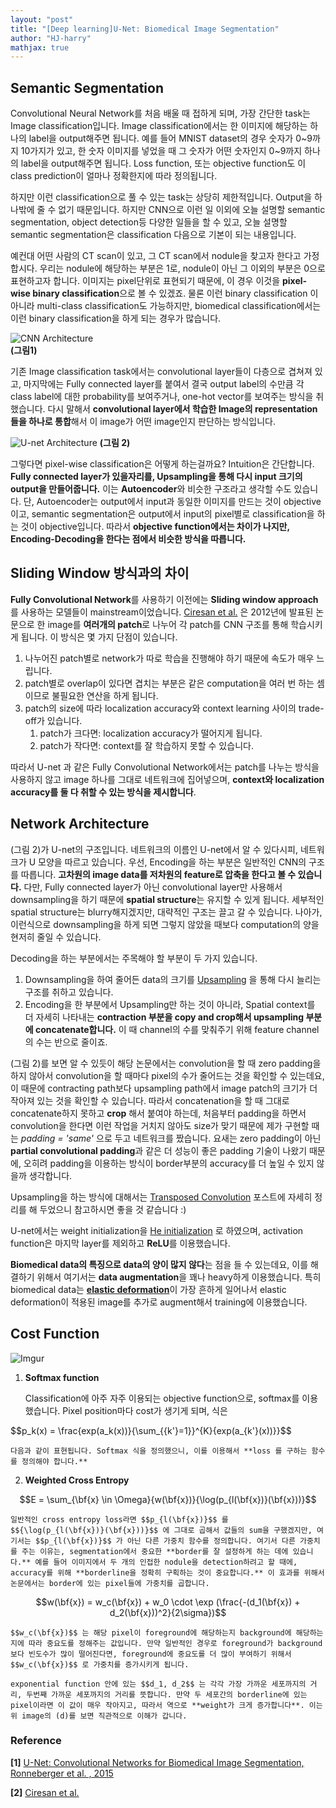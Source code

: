 ```yaml
---
layout: "post"
title: "[Deep learning]U-Net: Biomedical Image Segmentation"
author: "HJ-harry"
mathjax: true
---
```


## Semantic Segmentation  


Convolutional Neural Network를 처음 배울 때 접하게 되며, 가장 간단한 task는 Image classification입니다. Image classification에서는 한 이미지에 해당하는 하나의 label을 output해주면 됩니다. 예를 들어 MNIST dataset의 경우 숫자가 0~9까지 10가지가 있고, 한 숫자 이미지를 넣었을 때 그 숫자가 어떤 숫자인지 0~9까지 하나의 label을 output해주면 됩니다. Loss function, 또는 objective function도 이 class prediction이 얼마나 정확한지에 따라 정의됩니다.  

하지만 이런 classification으로 풀 수 있는 task는 상당히 제한적입니다. Output을 하나밖에 줄 수 없기 때문입니다. 하지만 CNN으로 이런 일 이외에 오늘 설명할 semantic segmentation, object detection등 다양한 일들을 할 수 있고, 오늘 설명할 semantic segmentation은 classification 다음으로 기본이 되는 내용입니다.  

예컨대 어떤 사람의 CT scan이 있고, 그 CT scan에서 nodule을 찾고자 한다고 가정합시다. 우리는 nodule에 해당하는 부분은 1로, nodule이 아닌 그 이외의 부분은 0으로 표현하고자 합니다. 이미지는 pixel단위로 표현되기 때문에, 이 경우 이것을 **pixel-wise binary classification**으로 볼 수 있겠죠. 물론 이런 binary classification 이 아니라 multi-class classification도 가능하지만, biomedical classification에서는 이런 binary classification을 하게 되는 경우가 많습니다.  



![CNN Architecture](https://cdn-images-1.medium.com/max/2000/1*vkQ0hXDaQv57sALXAJquxA.jpeg)  
**(그림1)**


기존 Image classification task에서는 convolutional layer들이 다층으로 겹쳐져 있고, 마지막에는 Fully connected layer를 붙여서 결국 output label의 수만큼 각 class label에 대한 probability를 보여주거나, one-hot vector를 보여주는 방식을 취했습니다. 다시 말해서 **convolutional layer에서 학습한 Image의 representation들을 하나로 통합**해서 이 image가 어떤 image인지 판단하는 방식입니다.  

![U-net Architecture](http://blog.qure.ai/assets/images/segmentation-review/unet.png)
**(그림 2)**

그렇다면 pixel-wise classification은 어떻게 하는걸까요? Intuition은 간단합니다. **Fully connected layer가 있을자리를, Upsampling을 통해 다시 input 크기의 output을 만들어줍니다.** 이는 **Autoencoder**와 비슷한 구조라고 생각할 수도 있습니다. 단, Autoencoder는 output에서 input과 동일한 이미지를 만드는 것이 objective이고, semantic segmentation은 output에서 input의 pixel별로 classification을 하는 것이 objective입니다. 따라서 **objective function에서는 차이가 나지만, Encoding-Decoding을 한다는 점에서 비슷한 방식을 따릅니다.**



## Sliding Window 방식과의 차이

**Fully Convolutional Network**를 사용하기 이전에는 **Sliding window approach**를 사용하는 모델들이 mainstream이었습니다. [Ciresan et al.](http://people.idsia.ch/~juergen/nips2012.pdf) 은 2012년에 발표된 논문으로 한 image를 **여러개의 patch**로 나누어 각 patch를 CNN 구조를 통해 학습시키게 됩니다. 이 방식은 몇 가지 단점이 있습니다.  

1. 나누어진 patch별로 network가 따로 학습을 진행해야 하기 때문에 속도가 매우 느립니다.
2. patch별로 overlap이 있다면 겹치는 부분은 같은 computation을 여러 번 하는 셈이므로 불필요한 연산을 하게 됩니다.
3. patch의 size에 따라 localization accuracy와 context learning 사이의 trade-off가 있습니다.
    1) patch가 크다면: localization accuracy가 떨어지게 됩니다.
    2) patch가 작다면: context를 잘 학습하지 못할 수 있습니다.

따라서 U-net 과 같은 Fully Convolutional Network에서는 patch를 나누는 방식을 사용하지 않고 image 하나를 그대로 네트워크에 집어넣으며, **context와 localization accuracy를 둘 다 취할 수 있는 방식을 제시합니다**.



## Network Architecture



(그림 2)가 U-net의 구조입니다. 네트워크의 이름인 U-net에서 알 수 있다시피, 네트워크가 U 모양을 따르고 있습니다. 우선, Encoding을 하는 부분은 일반적인 CNN의 구조를 따릅니다. **고차원의 image data를 저차원의 feature로 압축을 한다고 볼 수 있습니다.** 다만, Fully connected layer가 아닌 convolutional layer만 사용해서 downsampling을 하기 때문에 **spatial structure**는 유지할 수 있게 됩니다. 세부적인 spatial structure는 blurry해지겠지만, 대략적인 구조는 끌고 갈 수 있습니다. 나아가, 이런식으로 downsampling을 하게 되면 그렇지 않았을 때보다 computation의 양을 현저히 줄일 수 있습니다.    

Decoding을 하는 부분에서는 주목해야 할 부분이 두 가지 있습니다.  
1. Downsampling을 하여 줄어든 data의 크기를 [Upsampling](https://hj-harry.github.io/HJ-blog/2019/01/23/Transposed-Convolution.html) 을 통해 다시 늘리는 구조를 취하고 있습니다.
2. Encoding을 한 부분에서 Upsampling만 하는 것이 아니라, Spatial context를 더 자세히 나타내는 **contraction 부분을 copy and crop해서 upsampling 부분에 concatenate합니다.** 이 때 channel의 수를 맞춰주기 위해 feature channel의 수는 반으로 줄이죠.

(그림 2)를 보면 알 수 있듯이 해당 논문에서는 convolution을 할 때 zero padding을 하지 않아서 convolution을 할 때마다 pixel의 수가 줄어드는 것을 확인할 수 있는데요, 이 때문에 contracting path보다 upsampling path에서 image patch의 크기가 더 작아져 있는 것을 확인할 수 있습니다. 따라서 concatenation을 할 때 그대로 concatenate하지 못하고 **crop** 해서 붙여야 하는데, 처음부터 padding을 하면서 convolution을 한다면 이런 작업을 거치지 않아도 size가 맞기 때문에 제가 구현할 때는 *padding = 'same'* 으로 두고 네트워크를 짰습니다. 요새는 zero padding이 아닌 **partial convolutional padding**과 같은 더 성능이 좋은 padding 기술이 나왔기 때문에, 오히려 padding을 이용하는 방식이 border부분의 accuracy를 더 높일 수 있지 않을까 생각합니다.  

Upsampling을 하는 방식에 대해서는 [Transposed Convolution](https://hj-harry.github.io/HJ-blog/2019/01/23/Transposed-Convolution.html) 포스트에 자세히 정리를 해 두었으니 참고하시면 좋을 것 같습니다 :)  

U-net에서는 weight initialization을 [He initialization](https://arxiv.org/abs/1502.01852) 로 하였으며, activation function은 마지막 layer를 제외하고 **ReLU**를 이용했습니다.  

**Biomedical data의 특징으로 data의 양이 많지 않다**는 점을 들 수 있는데요, 이를 해결하기 위해서 여기서는 **data augmentation**을 꽤나 heavy하게 이용했습니다. 특히 biomedical data는 [**elastic deformation**](https://hj-harry.github.io/HJ-blog/2019/01/30/Elastic-distortion.html)이 가장 흔하게 일어나서 elastic deformation이 적용된 image를 추가로 augment해서 training에 이용했습니다.  

## Cost Function

![Imgur](https://i.imgur.com/b1O2z5i.png)

1) **Softmax function**

    Classification에 아주 자주 이용되는 objective function으로, softmax를 이용했습니다. Pixel position마다 cost가 생기게 되며, 식은

$$p_k(x) = \frac{exp(a_k(x))}{\sum_{{k'}=1}}^{K}{exp(a_{k'}(x))}}$$

    다음과 같이 표현됩니다. Softmax 식을 정의했으니, 이를 이용해서 **loss 를 구하는 함수를 정의해야 합니다.**

2) **Weighted Cross Entropy**

$$E = \sum_{\bf{x} \in \Omega}{w(\bf{x})}{\log(p_{l(\bf{x})}(\bf{x}))}$$

    일반적인 cross entropy loss라면 $$p_{l(\bf{x})}$$ 를 $${\log(p_{l(\bf{x})}(\bf{x}))}$$ 에 그대로 곱해서 값들의 sum을 구했겠지만, 여기서는 $$p_{l(\bf{x})}$$ 가 아닌 다른 가중치 함수를 정의합니다. 여기서 다른 가중치를 주는 이유는, segmentation에서 중요한 **border를 잘 설정하게 하는 데에 있습니다.** 예를 들어 이미지에서 두 개의 인접한 nodule을 detection하려고 할 때에, accuracy를 위해 **borderline을 정확히 구획하는 것이 중요합니다.** 이 효과를 위해서 논문에서는 border에 있는 pixel들에 가중치를 곱합니다.

$$w(\bf{x}) = w_c(\bf{x}) + w_0 \cdot \exp (\frac{-(d_1(\bf{x}) + d_2(\bf{x}))^2}{2\sigma})$$  

    $$w_c(\bf{x})$$ 는 해당 pixel이 foreground에 해당하는지 background에 해당하는지에 따라 중요도를 정해주는 값입니다. 만약 일반적인 경우로 foreground가 background보다 빈도수가 많이 떨어진다면, foreground에 중요도를 더 많이 부여하기 위해서 $$w_c(\bf{x})$$ 로 가중치를 증가시키게 됩니다.  

    exponential function 안에 있는 $$d_1, d_2$$ 는 각각 가장 가까운 세포까지의 거리, 두번째 가까운 세포까지의 거리를 뜻합니다. 만약 두 세포간의 borderline에 있는 pixel이라면 이 값이 매우 작아지고, 따라서 역으로 **weight가 크게 증가합니다**. 이는 위 image의 (d)를 보면 직관적으로 이해가 갑니다.

### Reference
**[1]** [U-Net: Convolutional Networks for Biomedical Image Segmentation, Ronneberger et al. , 2015](https://arxiv.org/pdf/1505.04597.pdf)  

**[2]** [Ciresan et al.](http://people.idsia.ch/~juergen/nips2012.pdf)
